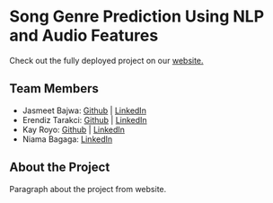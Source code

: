 # Song Genre Prediction Using NLP and Audio Features
Check out the fully deployed project on our [website.](https://genre-prediction-team5.herokuapp.com/)
## Team Members
* Jasmeet Bajwa: [Github](https://github.com/bajwaj "Github") | [LinkedIn](https://www.linkedin.com/in/jasmeetbajwa/ "LinkedIn")
* Erendiz Tarakci: [Github](https://github.com/etarakci "Github") | [LinkedIn](https://www.linkedin.com/in/erendiz/ "LinkedIn")
* Kay Royo: [Github](https://github.com/kayannr "Github") | [LinkedIn](https://www.linkedin.com/in/kayr/ "LinkedIn")
* Niama Bagaga: [LinkedIn](https://www.linkedin.com/in/niama-bagaga-ab647613b/ "LinkedIn")

## About the Project
Paragraph about the project from website.
